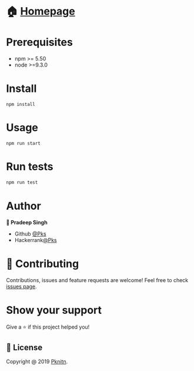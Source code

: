 # 🏠 [Homepage](https://github.com/Pks20)

# Prerequisites 

* npm >= 5.50
* node >=9.3.0

# Install

```
npm install
```

# Usage

```
npm run start
```

# Run tests

```bash
npm run test
```

# Author
**👤 Pradeep Singh**

* Github [@Pks](https://github.com/Pks20)
* Hackerrank[@Pks](https://www.hackerrank.com/pradeepsingh0811?hr_r=1)

# 🤝 Contributing
Contributions, issues and feature requests are welcome!
Feel free to check [issues page](https://docs.github.com/en/get-started/exploring-projects-on-github/finding-ways-to-contribute-to-open-source-on-github).

# Show your support

Give a ⭐ if this project helped you!



## 📝 License
Copyright @ 2019 [Pknitn](https://github.com/Pks20).

